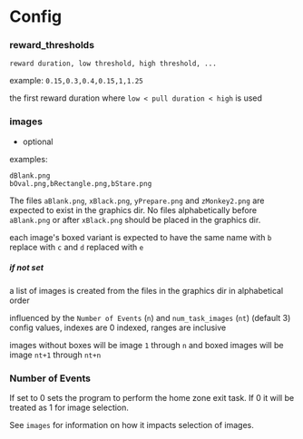 
# Config


### reward_thresholds

`reward duration, low threshold, high threshold, ...`

example: `0.15,0.3,0.4,0.15,1,1.25`

the first reward duration where `low < pull duration < high` is used

### images

- optional

examples:
```
dBlank.png
bOval.png,bRectangle.png,bStare.png
```

The files `aBlank.png`, `xBlack.png`, `yPrepare.png` and `zMonkey2.png` are expected to exist in the graphics dir. No files alphabetically before `aBlank.png` or after `xBlack.png` should be placed in the graphics dir.

each image's boxed variant is expected to have the same name with `b` replace with `c` and `d` replaced with `e`

##### if not set

a list of images is created from the files in the graphics dir in alphabetical order

influenced by the `Number of Events` (`n`) and `num_task_images` (`nt`) (default 3) config values, indexes are 0 indexed, ranges are inclusive

images without boxes will be image `1` through `n` and boxed images will be image `nt+1` through `nt+n`

### Number of Events

If set to 0 sets the program to perform the home zone exit task. If 0 it will be treated as 1 for image selection.

See `images` for information on how it impacts selection of images.
